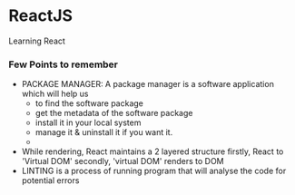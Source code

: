 # ReactJS
Learning React
<h3>Few Points to remember</h3>
<ul>
  <li>PACKAGE MANAGER: A package manager is a software application which will help us 
    <ul><li>to find the software package </li>
      <li>get the metadata of the software package</li>
      <li>install it in your local system</li>
      <li>manage it & uninstall it if you want it.</li>
      <li></li>
    </ul>
  </li>
  <li>While rendering,  React maintains a 2 layered structure  firstly, React to 'Virtual DOM' secondly, 'virtual DOM' renders to DOM </li>
  <li>LINTING is a process of running program that will analyse the code for potential errors </li>
</ul>

